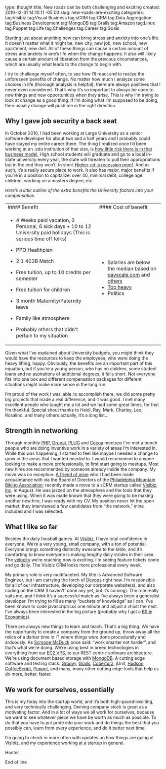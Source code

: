 type: thought
title: New roads can be both challenging and exciting
created: 2010-12-31 14:10:11 -05:00
slug: new-roads-are-exciting
categories: 
tag:Visibiz
tag:Visual Business
tag:sCRM
tag:CRM
tag:Data Aggregation
tag:Business Development
tag:MongoDB
tag:Grails
tag:Amazon
tag:Linux
tag:Puppet
tag:Life
tag:Challenges
tag:Career
tag:Goals

Starting just about anything new can bring stress and anxiety into one’s life. It doesn’t matter what it might be, new city, new job, new school, new apartment, new diet. All of these things can cause a certain amount of stress and anxiety in one’s life when the change happens. It also will likely cause a certain amount of liberation from the previous circumstances, which are usually what leads to the change to begin with. 

I try to challenge myself often, to see how I’ll react and to realize the unforeseen benefits of change. No matter how much I analyze some choices in life (thorough analysis is helpful), there are always positives that I never even considered. That’s why it’s so important to always be open to new things and new opportunities when they arise. This is why I’m trying to look at change as a good thing. If I’m doing what I’m supposed to be doing, then usually change will push me in the right direction.

## Why I gave job security a back seat

In October 2010, I had been working at Large University as a senior software developer for about two and a half years and I probably could have stayed my entire career there. The thing I realized once I’d been working at an .edu institution of that size, is [how little risk there is in that business model.](http://www.investopedia.com) High school students will graduate and go to a local in-state university every year, the state will threaten to pull their appropriations but in the end they won’t. In short [Higher-ed is recession proof](http://flyingkitemedia.com). And as such, it’s a really secure place to work. It also has major, major benefits if you’re in a position to capitalize: over 40, minimal debt, college age children, working on a masters degree, etc.

_Here’s a little outline of the extra benefits the University factors into your compensation._
<table border="0" cellpadding="0" cellspacing="0">
<tbody>
<tr>
<td >
#### Benefit
</td>
<td >
#### Cost of benefit
</td>
</tr>
<tr>
<td >

*   4 Weeks paid vacation, 3 Personal, 6 sick days + 10 to 12 University paid holidays (This is serious time off folks)
*   PPO Healthplan
*   2:1 403B Match
*   Free tuition, up to 10 credits per semester
*   Free tuition for children
*   3 month Maternity/Paternity leave

*   Family like atmosphere
*   Probably others that didn't pertain to my situation

</td><td >

*   Salaries are below the median based on [payscale.com](http://payscale.) and [others](http://www1.salary.com)
*   [Top heavy](http://articles.courant.com)
*   Politics

</td></tr>
</tbody>
</table>

Given what I’ve explained about University budgets, you might think they would have the resources to keep the employees, who were doing the heavy lifting, happy. Obviously, the benefits are an important part of this equation, but if you’re a young person, who has no children, some student loans and no aspirations of additional degrees, it falls short. Not everyone fits into one box and different compensation packages for different situations might make more sense in the long run.

I’m proud of the work I was_able_to accomplish there, we did some pretty big projects that made a real difference, and it was good. I met many excellent people who taught me a lot and we had some great times, for that I’m thankful. Special shout thanks to Heidi, Ray, Mark, Charley, Leo, Rosalind, and many others actually, it’s a long list...

## Strength in networking

Through monthly [PHP](http://www.meetup.com/phillyphp), [Drupal](http://groups.drupal.org/philadelphia-a), [PLUG](http://www.phillylinux.org) and [Cocoa](http://phillycocoa.org) meetups I’ve met a bunch people who are doing inventive work in a variety of areas I’m interested in. While this was happening, I started to feel like maybe I needed a change to grow in the areas that I wanted _needed_ to. I would recommend to anyone looking to make a move professionally, to first start going to meetups. Most new hires are recommended by someone already inside the company. My move was no exception. [A friend of mine](http://k20e.) who I had been made acquaintance with via the Board of Directors of the [Philadelphia Mountain Biking Association](http://www.phillymtb.); recently made a move to a sCRM startup called [Visibiz, Inc](http://www.visibiz.com). in August. He was jazzed on the atmosphere and the tools that they were using. When it was made known that they were going to be making another new hire, I was ready with my CV. My position never hit the open market, they interviewed a few candidates from “the network,” mine included and I was selected. 

## What I like so far

Besides the daily foosball games. At [Visibiz](http://www.visibiz.com), I have total confidence in everyone. We’re a very young, small company, with a ton of potential.  Everyone brings something distinctly awesome to the table, and it’s comforting to know everyone is making lengthy daily strides in their area. The [velocity](http://en.wikipedia.org/wiki/Velocity_%28software_development) we’re reaching now is exciting. I’m seeing feature tickets come and go daily. The Visibiz CRM looks more professional every week. 

My primary role is very multifaceted. My title is Advanced Software Engineer, but I am carrying the torch of [Devops](http://en.wikipedia.org/wiki/Dev) right now. I’m responsible for all of our infrastructure, developing our corporate website(s), and also coding on the CRM (I haven't’ done any yet, but it’s coming). The role really suits me, and I think it’s a successful match as I’ve always been a generalist developer. I’m trying to fill as many “buckets of knowledge” as I can. I’ve been known to code javascript/css one minute and adjust a vhost the next. I’ve always been interested in the big picture (probably why I got a [BS in Economics](http://www.lebow.drexel.edu)). 

There are always new things to learn and teach. That’s a big thing. We have the opportunity to create a company from the ground up, throw away all the relics of a darker time in IT where things were done procedurally and arduously. As [Scrooge McDuck](http://en.wikipedia.org/wiki/Scrooge_McD) once said: “work smarter not harder”, and that’s what we’re doing. We’re using best in breed technologies in everything from our [EC2 VPS](http://aws.amazon.com), to our REST centric software architecture. We’re using document based storage with [MongoDB](http://www.mongodb.org). A cutting edge software and testing stack: [Groovy](http://groovy.codehaus.org), [Grails](http://www.grails.org), [Cobertura](http://cobertura.sourceforge.net), jUnit, [Hudson](http://hudson-ci.org), [CoffeeScript,](http://jashkenas.github.com/coffee-script) [Puppet](http://www.puppetlabs.com), and many, many other cutting edge tools that help us do more, better, faster.

## We work for ourselves, essentially

This is my foray into the startup world, and it’s both high-paced-exciting, and very technically challenging. Owning company stock is great as a motivating factor. And in a lot of ways we all work for ourselves, because we want to see whatever piece we have be worth as much as possible. To do that you have to put pride into your work and do things the best that you possibly can, learn from every experience, and do it better next time. 

I’m going to check in more often with updates on how things are going at Visibiz, and my experience working at a startup in general.

Hunter

End of line 
